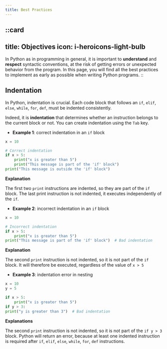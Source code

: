 ```yaml
---
title: Best Practices
---
```


::card
---
title: Objectives
icon: i-heroicons-light-bulb
---

In Python as in programming in general, it is important to **understand** and **respect** syntactic conventions, at the risk of getting errors or unexpected behavior from the program. In this page, you will find all the best practices to implement as early as possible when writing Python programs.
::

## Indentation
In Python, indentation is crucial. Each code block that follows an `if`, `elif`, `else`, `while`, `for`, `def`, must be indented consistently.

Indeed, it is **indentation** that determines whether an instruction belongs to the current block or not. You can create indentation using the `Tab` key.

- **Example 1**: correct indentation in an `if` block

```py
x = 10

# Correct indentation
if x > 5:
    print("x is greater than 5")
    print("This message is part of the 'if' block")
print("This message is outside the 'if' block")
```

**Explanation**

The first two `print` instructions are indented, so they are part of the `if` block.
The last print instruction is not indented, it executes independently of the `if`.

- **Example 2**: incorrect indentation in an `if` block

```py
x = 10

# Incorrect indentation
if x > 5:
    print("x is greater than 5")
print("This message is part of the 'if' block")  # Bad indentation
```

**Explanation**

The second `print` instruction is not indented, so it is not part of the `if` block. It will therefore be executed, regardless of the value of `x > 5`

- **Example 3**: indentation error in nesting

```py
x = 10
y = 5

if x > 5:
    print("x is greater than 5")
if y > 3:
print("y is greater than 3")  # Bad indentation
```

**Explanations**

The second `print` instruction is not indented, so it is not part of the `if y > 3` block.
Python will return an error, because at least one indented instruction is required after `if`, `elif`, `else`, `while`, `for`, `def` instructions.